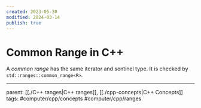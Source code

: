 ```yaml
---
created: 2023-05-30
modified: 2024-03-14
publish: true
---
```

# Common Range in C++

A *common range* has the same iterator and sentinel type. It is checked by `std::ranges::common_range<R>`.

---
parent: [[./C++ ranges|C++ ranges]], [[./cpp-concepts|C++ Concepts]]
tags: #computer/cpp/concepts #computer/cpp/ranges